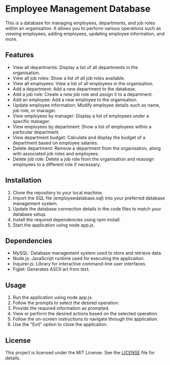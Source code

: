 <!DOCTYPE html>
<html>

<head>
  <title>Employee Management Database</title>
</head>

<body>
  <h1>Employee Management Database</h1>

  <p>
    This is a database for managing employees, departments, and job roles within an organisation. It allows you to perform
    various operations such as viewing employees, adding employees, updating employee information, and more.
  </p>

  <h2>Features</h2>

  <ul>
    <li>View all departments: Display a list of all departments in the organisation.</li>
    <li>View all job roles: Show a list of all job roles available.</li>
    <li>View all employees: View a list of all employees in the organisation.</li>
    <li>Add a department: Add a new department to the database.</li>
    <li>Add a job role: Create a new job role and assign it to a department.</li>
    <li>Add an employee: Add a new employee to the organisation.</li>
    <li>Update employee information: Modify employee details such as name, job role, or manager.</li>
    <li>View employees by manager: Display a list of employees under a specific manager.</li>
    <li>View employees by department: Show a list of employees within a particular department.</li>
    <li>View department budget: Calculate and display the budget of a department based on employee salaries.</li>
    <li>Delete department: Remove a department from the organisation, along with associated job roles and employees.</li>
    <li>Delete job role: Delete a job role from the organisation and reassign employees to a different role if necessary.</li>
  </ul>

  <h2>Installation</h2>

  <ol>
    <li>Clone the repository to your local machine.</li>
    <li>Import the SQL file (employeedatabase.sql) into your preferred database management system.</li>
    <li>Update the database connection details in the code files to match your database setup.</li>
    <li>Install the required dependencies using npm install.</li>
    <li>Start the application using node app.js.</li>
  </ol>

  <h2>Dependencies</h2>

  <ul>
    <li>MySQL: Database management system used to store and retrieve data.</li>
    <li>Node.js: JavaScript runtime used for executing the application.</li>
    <li>Inquirer.js: Library for interactive command-line user interfaces.</li>
    <li>Figlet: Generates ASCII art from text.</li>
  </ul>

  <h2>Usage</h2>

  <ol>
    <li>Run the application using node app.js.</li>
    <li>Follow the prompts to select the desired operation.</li>
    <li>Provide the required information as prompted.</li>
    <li>View or perform the desired actions based on the selected operation.</li>
    <li>Follow the on-screen instructions to navigate through the application.</li>
    <li>Use the "Exit" option to close the application.</li>
  </ol>

  <h2>License</h2>
  
<p>This project is licensed under the MIT License. See the <a href="LICENSE">LICENSE</a> file for details.</p>


</body>

</html>
